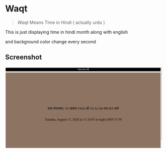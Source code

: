 # Waqt  

> _Waqt_ Means Time in Hindi ( actually urdu )

This is just displaying time in hindi month along with english

and background color change every second

## Screenshot  

![waqt](Waqt.png)